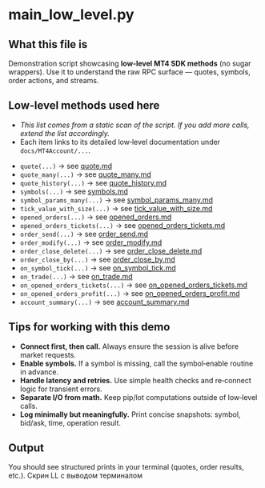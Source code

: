 # main_low_level.py

## What this file is

Demonstration script showcasing **low‑level MT4 SDK methods** (no sugar wrappers).
Use it to understand the raw RPC surface — quotes, symbols, order actions, and streams.

## Low‑level methods used here

* *This list comes from a static scan of the script. If you add more calls, extend the list accordingly.*
* Each item links to its detailed low‑level documentation under `docs/MT4Account/...`.

<!-- The following bullets were generated from your current project tree. -->

* `quote(...)` → see [quote.md](../MT4Account/Market_quota_symbols/quote.md)
* `quote_many(...)` → see [quote_many.md](../MT4Account/Market_quota_symbols/quote_many.md)
* `quote_history(...)` → see [quote_history.md](../MT4Account/Market_quota_symbols/quote_history.md)
* `symbols(...)` → see [symbols.md](../MT4Account/Market_quota_symbols/symbols.md)
* `symbol_params_many(...)` → see [symbol_params_many.md](../MT4Account/Market_quota_symbols/symbol_params_many.md)
* `tick_value_with_size(...)` → see [tick_value_with_size.md](../MT4Account/Market_quota_symbols/tick_value_with_size.md)
* `opened_orders(...)` → see [opened_orders.md](../MT4Account/Orders_Positions_History/opened_orders.md)
* `opened_orders_tickets(...)` → see [opened_orders_tickets.md](../MT4Account/Orders_Positions_History/opened_orders_tickets.md)
* `order_send(...)` → see [order_send.md](../MT4Account/Trading_Actions/order_send.md)
* `order_modify(...)` → see [order_modify.md](../MT4Account/Trading_Actions/order_modify.md)
* `order_close_delete(...)` → see [order_close_delete.md](../MT4Account/Trading_Actions/order_close_delete.md)
* `order_close_by(...)` → see [order_close_by.md](../MT4Account/Trading_Actions/order_close_by.md)
* `on_symbol_tick(...)` → see [on_symbol_tick.md](../MT4Account/Streams/on_symbol_tick.md)
* `on_trade(...)` → see [on_trade.md](../MT4Account/Streams/on_trade.md)
* `on_opened_orders_tickets(...)` → see [on_opened_orders_tickets.md](../MT4Account/Streams/on_opened_orders_tickets.md)
* `on_opened_orders_profit(...)` → see [on_opened_orders_profit.md](../MT4Account/Streams/on_opened_orders_profit.md)
* `account_summary(...)` → see [account_summary.md](../MT4Account/Account_Information/account_summary.md)

## Tips for working with this demo

* **Connect first, then call.** Always ensure the session is alive before market requests.
* **Enable symbols.** If a symbol is missing, call the symbol‑enable routine in advance.
* **Handle latency and retries.** Use simple health checks and re‑connect logic for transient errors.
* **Separate I/O from math.** Keep pip/lot computations outside of low‑level calls.
* **Log minimally but meaningfully.** Print concise snapshots: symbol, bid/ask, time, operation result.

## Output

You should see structured prints in your terminal (quotes, order results, etc.).
Скрин LL с выводом терминалом

